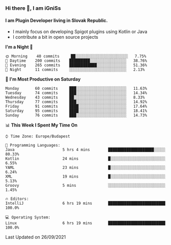 ### Hi there 👋, I am iGniSs

#### I am Plugin Developer living in Slovak Republic.
- I mainly focus on developing Spigot plugins using Kotlin or Java
- I contribute a bit in open source projects

<!--START_SECTION:waka-->
**I'm a Night 🦉** 

```text
🌞 Morning    40 commits     ██░░░░░░░░░░░░░░░░░░░░░░░   7.75% 
🌆 Daytime    200 commits    █████████░░░░░░░░░░░░░░░░   38.76% 
🌃 Evening    265 commits    ████████████░░░░░░░░░░░░░   51.36% 
🌙 Night      11 commits     ░░░░░░░░░░░░░░░░░░░░░░░░░   2.13%

```
📅 **I'm Most Productive on Saturday** 

```text
Monday       60 commits     ███░░░░░░░░░░░░░░░░░░░░░░   11.63% 
Tuesday      74 commits     ███░░░░░░░░░░░░░░░░░░░░░░   14.34% 
Wednesday    43 commits     ██░░░░░░░░░░░░░░░░░░░░░░░   8.33% 
Thursday     77 commits     ███░░░░░░░░░░░░░░░░░░░░░░   14.92% 
Friday       91 commits     ████░░░░░░░░░░░░░░░░░░░░░   17.64% 
Saturday     95 commits     ████░░░░░░░░░░░░░░░░░░░░░   18.41% 
Sunday       76 commits     ███░░░░░░░░░░░░░░░░░░░░░░   14.73%

```


📊 **This Week I Spent My Time On** 

```text
⌚︎ Time Zone: Europe/Budapest

💬 Programming Languages: 
Java                     5 hrs 4 mins        ████████████████████░░░░░   80.33% 
Kotlin                   24 mins             █░░░░░░░░░░░░░░░░░░░░░░░░   6.55% 
YAML                     23 mins             █░░░░░░░░░░░░░░░░░░░░░░░░   6.24% 
XML                      19 mins             █░░░░░░░░░░░░░░░░░░░░░░░░   5.13% 
Groovy                   5 mins              ░░░░░░░░░░░░░░░░░░░░░░░░░   1.45%

🔥 Editors: 
IntelliJ                 6 hrs 19 mins       █████████████████████████   100.0%

💻 Operating System: 
Linux                    6 hrs 19 mins       █████████████████████████   100.0%

```


 Last Updated on 26/09/2021
<!--END_SECTION:waka-->